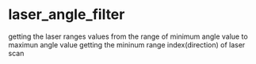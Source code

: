 # laser_angle_filter
getting the laser ranges values from the range of minimum angle value to maximun angle value 
getting the mininum range index(direction) of laser scan
